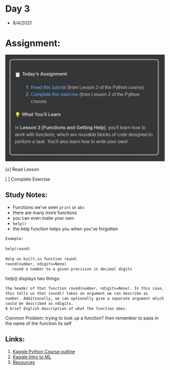 # Day 3
* 8/4/2021

# Assignment:

![Day3](https://github.com/EO4wellness/T-I-L/blob/main/AI-ML-NLP/Kaggle/Images/Day3-assignment.jpg)

[x] Read Lesson

[ ] Complete Exercise 



## Study Notes:
* Functions we've seen ```print``` or ```abs```
* there are many more functions 
* you can even make your own 
* ```help()```
* the help function helps you when you've forgotten 
```
Example: 

help(round)

Help on built-in function round: 
round(number, ndigits=None) 
   round a number to a given precision in decimal digits
```



help() displays two things:

    the header of that function round(number, ndigits=None). In this case, this tells us that round() takes an argument we can describe as number. Additionally, we can optionally give a separate argument which could be described as ndigits.
    A brief English description of what the function does.

Common Problem: 
trying to look up a function? then remember to pass in the name of the function its self 




## Links:
1. [Kaggle Python Course outline](#)
2. [Kaggle Intro to ML](#)
3. [Resources](https://github.com/EO4wellness/T-I-L/blob/main/AI-ML-NLP/Kaggle/shared-resources.md)
